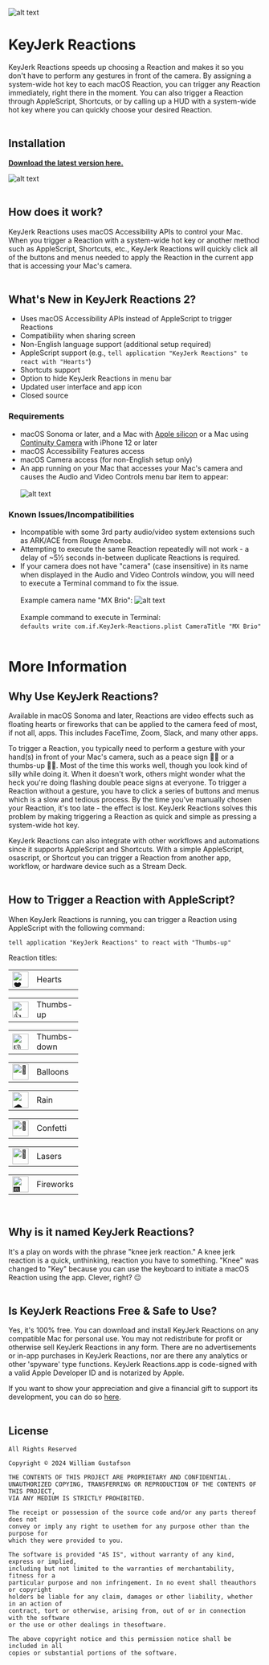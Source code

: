 ![alt text](https://raw.githubusercontent.com/x74353/KeyJerk-Reactions/main/images/KeyJerk-Reactions-App-Icon.png)

# KeyJerk Reactions
KeyJerk Reactions speeds up choosing a Reaction and makes it so you don't have to perform any gestures in front of the camera. By assigning a system-wide hot key to each macOS Reaction, you can trigger any Reaction immediately, right there in the moment. You can also trigger a Reaction through AppleScript, Shortcuts, or by calling up a HUD with a system-wide hot key where you can quickly choose your desired Reaction. 
<BR><BR>

## Installation
**[Download the latest version here.](https://github.com/x74353/KeyJerk-Reactions/raw/main/DMG/KeyJerk%20Reactions.dmg)**

![alt text](https://raw.githubusercontent.com/x74353/KeyJerk-Reactions/main/images/KeyJerkReactions_Prompt.png)
<BR><BR>

## How does it work?
KeyJerk Reactions uses macOS Accessibility APIs to control your Mac. When you trigger a Reaction with a system-wide hot key or another method such as AppleScript, Shortcuts, etc., KeyJerk Reactions will quickly click all of the buttons and menus needed to apply the Reaction in the current app that is accessing your Mac's camera.
<BR><BR>

## What's New in KeyJerk Reactions 2?
- Uses macOS Accessibility APIs instead of AppleScript to trigger Reactions<BR>
- Compatibility when sharing screen<BR>
- Non-English language support (additional setup required)<BR>
- AppleScript support (e.g., ```tell application "KeyJerk Reactions" to react with "Hearts"```)<BR>
- Shortcuts support<BR>
- Option to hide KeyJerk Reactions in menu bar<BR>
- Updated user interface and app icon<BR>
- Closed source<BR>

### Requirements 
- macOS Sonoma or later, and a Mac with [Apple silicon](https://support.apple.com/en-us/116943) or a Mac using [Continuity Camera](https://support.apple.com/en-us/102546) with iPhone 12 or later
- macOS Accessibility Features access<BR>
- macOS Camera access (for non-English setup only)<BR>
- An app running on your Mac that accesses your Mac's camera and causes the Audio and Video Controls menu bar item to appear:<BR><BR>
![alt text](https://raw.githubusercontent.com/x74353/KeyJerk-Reactions/main/images/VideoMenuBarIcon.png)

### Known Issues/Incompatibilities
- Incompatible with some 3rd party audio/video system extensions such as ARK/ACE from Rouge Amoeba.<BR>
- Attempting to execute the same Reaction repeatedly will not work - a delay of ~5½ seconds in-between duplicate Reactions is required.<BR>
- If your camera does not have "camera" (case insensitive) in its name when displayed in the Audio and Video Controls window, you will need to execute a Terminal command to fix the issue.<BR><BR>Example camera name "MX Brio":
  ![alt text](https://raw.githubusercontent.com/x74353/KeyJerk-Reactions/main/images/ExternalCamera.png)<BR><BR>
  Example command to execute in Terminal:<BR>
  ```defaults write com.if.KeyJerk-Reactions.plist CameraTitle "MX Brio"```
<BR><BR>

# More Information

## Why Use KeyJerk Reactions?
Available in macOS Sonoma and later, Reactions are video effects such as floating hearts or fireworks that can be applied to the camera feed of most, if not all, apps. This includes FaceTime, Zoom, Slack, and many other apps. 

To trigger a Reaction, you typically need to perform a gesture with your hand(s) in front of your Mac's camera, such as a peace sign ✌🏼 or a thumbs-up 👍🏼. Most of the time this works well, though you look kind of silly while doing it. When it doesn't work, others might wonder what the heck you're doing flashing double peace signs at everyone. To trigger a Reaction without a gesture, you have to click a series of buttons and menus which is a slow and tedious process. By the time you've manually chosen your Reaction, it's too late - the effect is lost. KeyJerk Reactions solves this problem by making triggering a Reaction as quick and simple as pressing a system-wide hot key.

KeyJerk Reactions can also integrate with other workflows and automations since it supports AppleScript and Shortcuts. With a simple AppleScript, osascript, or Shortcut you can trigger a Reaction from another app, workflow, or hardware device such as a Stream Deck.
<BR><BR>

## How to Trigger a Reaction with AppleScript?
When KeyJerk Reactions is running, you can trigger a Reaction using AppleScript with the following command:
```
tell application "KeyJerk Reactions" to react with "Thumbs-up"
```
Reaction titles:

<table>
	<tr>
		<td valign="middle"><img src="https://fonts.gstatic.com/s/e/notoemoji/latest/2764_fe0f/512.gif" alt="❤️" width="32" /></td>
		<td valign="middle" style="width: 75px;">Hearts</td>
	</tr>
</table>

<table>
	<tr>
		<td valign="middle"><img src="https://fonts.gstatic.com/s/e/notoemoji/latest/1f44d_1f3fc/512.gif" alt="👍" width="32" /></td>
		<td valign="middle" style="width: 75px;">Thumbs-up</td>
	</tr>
</table>

<table>
	<tr>
		<td valign="middle"><img src="https://fonts.gstatic.com/s/e/notoemoji/latest/1f44e_1f3fc/512.gif" alt="👎" width="32" /></td>
		<td valign="middle" style="width: 75px;">Thumbs-down</td>
	</tr>
</table>

<table>
	<tr>
		<td valign="middle"><img src="https://fonts.gstatic.com/s/e/notoemoji/latest/1f388/512.gif" alt="🎈" width="32" /></td>
		<td valign="middle" style="width: 75px;">Balloons</td>
	</tr>
</table>

<table>
	<tr>
		<td valign="middle"><img src="https://fonts.gstatic.com/s/e/notoemoji/latest/1f327_fe0f/512.gif" alt="🌧" width="32" /></td>
		<td valign="middle" style="width: 75px;">Rain</td>
	</tr>
</table>

<table>
	<tr>
		<td valign="middle"><img src="https://fonts.gstatic.com/s/e/notoemoji/latest/1f389/512.gif" alt="🎉" width="32" /></td>
		<td valign="middle" style="width: 75px;">Confetti</td>
	</tr>
</table>

  <table>
	  <tr>
		  <td valign="middle"><img src="https://fonts.gstatic.com/s/e/notoemoji/latest/1f6a8/512.gif" alt="🚨" width="32" /></td>
		  <td valign="middle" style="width: 75px;">Lasers</td>
	  </tr>
  </table>

  <table>
		<tr>
			<td valign="middle"><img src="https://fonts.gstatic.com/s/e/notoemoji/latest/1f386/512.gif" alt="🎆" width="32" /></td>
			<td valign="middle" style="width: 75px;">Fireworks</td>
		</tr>
	</table>
<BR>
	
## Why is it named KeyJerk Reactions?
It's a play on words with the phrase "knee jerk reaction." A knee jerk reaction is a quick, unthinking, reaction you have to something. "Knee" was changed to "Key" because you can use the keyboard to initiate a macOS Reaction using the app. Clever, right? 😑
<BR><BR>

## Is KeyJerk Reactions Free & Safe to Use?
Yes, it's 100% free. You can download and install KeyJerk Reactions on any compatible Mac for personal use. You may not redistribute for profit or otherwise sell KeyJerk Reactions in any form. There are no advertisements or in-app purchases in KeyJerk Reactions, nor are there any analytics or other 'spyware' type functions. KeyJerk Reactions.app is code-signed with a valid Apple Developer ID and is notarized by Apple.

If you want to show your appreciation and give a financial gift to support its development, you can do so [here](http://buymeacoffee.com/x74353).
<BR><BR>

## License
```
All Rights Reserved

Copyright © 2024 William Gustafson

THE CONTENTS OF THIS PROJECT ARE PROPRIETARY AND CONFIDENTIAL.
UNAUTHORIZED COPYING, TRANSFERRING OR REPRODUCTION OF THE CONTENTS OF THIS PROJECT,
VIA ANY MEDIUM IS STRICTLY PROHIBITED.

The receipt or possession of the source code and/or any parts thereof does not
convey or imply any right to usethem for any purpose other than the purpose for
which they were provided to you.

The software is provided "AS IS", without warranty of any kind, express or implied,
including but not limited to the warranties of merchantability, fitness for a
particular purpose and non infringement. In no event shall theauthors or copyright
holders be liable for any claim, damages or other liability, whether in an action of
contract, tort or otherwise, arising from, out of or in connection with the software
or the use or other dealings in thesoftware.

The above copyright notice and this permission notice shall be included in all
copies or substantial portions of the software.
```
